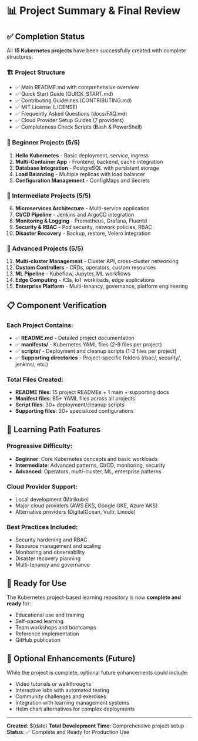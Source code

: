 # 📊 Project Summary & Final Review

## ✅ Completion Status

All **15 Kubernetes projects** have been successfully created with complete structures:

### 🏗️ Project Structure
- ✅ Main README.md with comprehensive overview
- ✅ Quick Start Guide (QUICK_START.md)
- ✅ Contributing Guidelines (CONTRIBUTING.md)
- ✅ MIT License (LICENSE)
- ✅ Frequently Asked Questions (docs/FAQ.md)
- ✅ Cloud Provider Setup Guides (7 providers)
- ✅ Completeness Check Scripts (Bash & PowerShell)

### 📂 Beginner Projects (5/5)
1. **Hello Kubernetes** - Basic deployment, service, ingress
2. **Multi-Container App** - Frontend, backend, cache integration
3. **Database Integration** - PostgreSQL with persistent storage
4. **Load Balancing** - Multiple replicas with load balancer
5. **Configuration Management** - ConfigMaps and Secrets

### 📂 Intermediate Projects (5/5)
6. **Microservices Architecture** - Multi-service application
7. **CI/CD Pipeline** - Jenkins and ArgoCD integration
8. **Monitoring & Logging** - Prometheus, Grafana, Fluentd
9. **Security & RBAC** - Pod security, network policies, RBAC
10. **Disaster Recovery** - Backup, restore, Velero integration

### 📂 Advanced Projects (5/5)
11. **Multi-cluster Management** - Cluster API, cross-cluster networking
12. **Custom Controllers** - CRDs, operators, custom resources
13. **ML Pipeline** - Kubeflow, Jupyter, ML workflows
14. **Edge Computing** - K3s, IoT workloads, edge applications
15. **Enterprise Platform** - Multi-tenancy, governance, platform engineering

## 📋 Component Verification

### Each Project Contains:
- ✅ **README.md** - Detailed project documentation
- ✅ **manifests/** - Kubernetes YAML files (2-9 files per project)
- ✅ **scripts/** - Deployment and cleanup scripts (1-3 files per project)
- ✅ **Supporting directories** - Project-specific folders (rbac/, security/, jenkins/, etc.)

### Total Files Created:
- **README files**: 15 project READMEs + 1 main + supporting docs
- **Manifest files**: 65+ YAML files across all projects
- **Script files**: 30+ deployment/cleanup scripts
- **Supporting files**: 20+ specialized configurations

## 🎯 Learning Path Features

### Progressive Difficulty:
- **Beginner**: Core Kubernetes concepts and basic workloads
- **Intermediate**: Advanced patterns, CI/CD, monitoring, security
- **Advanced**: Operators, multi-cluster, ML, enterprise patterns

### Cloud Provider Support:
- Local development (Minikube)
- Major cloud providers (AWS EKS, Google GKE, Azure AKS)
- Alternative providers (DigitalOcean, Vultr, Linode)

### Best Practices Included:
- Security hardening and RBAC
- Resource management and scaling
- Monitoring and observability
- Disaster recovery planning
- Multi-tenancy and governance

## 🚀 Ready for Use

The Kubernetes project-based learning repository is now **complete and ready** for:
- Educational use and training
- Self-paced learning
- Team workshops and bootcamps
- Reference implementation
- GitHub publication

## 📝 Optional Enhancements (Future)

While the project is complete, optional future enhancements could include:
- Video tutorials or walkthroughs
- Interactive labs with automated testing
- Community challenges and exercises
- Integration with learning management systems
- Helm chart alternatives for complex deployments

---

**Created**: $(date)
**Total Development Time**: Comprehensive project setup
**Status**: ✅ Complete and Ready for Production Use
